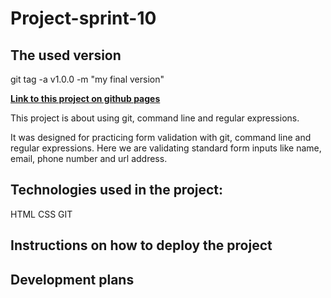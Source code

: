 # **Project-sprint-10**

## The used version 
git tag -a v1.0.0 -m "my final version"

[**Link to this project on github pages**](https://leannalight.github.io/project-sprint-10/)

This project is about using git, command line and regular expressions.

It was designed for practicing form validation with git, command line and regular expressions. Here we are validating standard form inputs like name, email, phone number and url address.

## Technologies used in the project:
HTML
CSS
GIT

## Instructions on how to deploy the project

## Development plans
